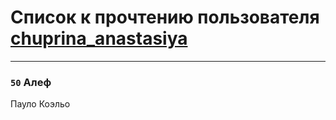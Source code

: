 # Список к прочтению пользователя [chuprina_anastasiya](http://vk.com/id34419341)
---

### `50` Алеф
Пауло Коэльо

